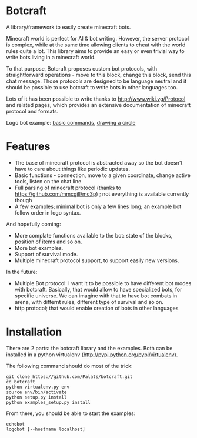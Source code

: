 Botcraft
========

A library/framework to easily create minecraft bots.


Minecraft world is perfect for AI & bot writing. However, the server protocol is complex, while at the same time allowing clients to cheat with the world rules quite a lot. This library aims to provide an easy or even trivial way to write bots living in a minecraft world.

To that purpose, Botcraft proposes custom bot protocols, with straightforward operations - move to this block, change this block, send this chat message. Those protocols are designed to be language neutral and it should be possible to use botcraft to write bots in other languages too.

Lots of it has been possible to write thanks to http://www.wiki.vg/Protocol and related pages, which provides an extensive documentation of minecraft protocol and formats.

Logo bot example: [basic commands](http://www.youtube.com/watch?v=r0BrpESwJmQ), [drawing a circle](http://www.youtube.com/watch?v=sQlFfoswAkA)


Features
========

 - The base of minecraft protocol is abstracted away so the bot doesn't have to care about things like periodic updates.
 - Basic functions - connection, move to a given coordinate, change active tools, listen on the chat line
 - Full parsing of minecraft protocol (thanks to https://github.com/mmcgill/mc3p) ; not everything is available currently though
 - A few examples; minimal bot is only a few lines long; an example bot follow order in logo syntax.

And hopefully coming:

 - More complate functions available to the bot: state of the blocks, position of items and so on.
 - More bot examples.
 - Support of survival mode.
 - Multiple minecraft protocol support, to support easily new versions.

In the future:

 - Multiple Bot protocol: I want it to be possible to have different bot modes with botcraft. Basically, that would allow to have specialized bots, for specific universe. We can imagine with that to have bot combats in arena, with differnt rules, different type of survival and so on.
 - http protocol; that would enable creation of bots in other languages


Installation
============
There are 2 parts: the botcraft library and the examples. Both can be installed in a python virtualenv (http://pypi.python.org/pypi/virtualenv).


The following command should do most of the trick:

    git clone https://github.com/Palats/botcraft.git
    cd botcraft
    python virtualenv.py env
    source env/bin/activate
    python setup.py install
    python examples_setup.py install

From there, you should be able to start the examples:

    echobot
    logobot [--hostname localhost]
